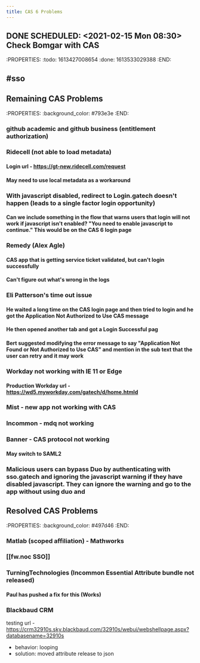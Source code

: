 ```yaml
---
title: CAS 6 Problems
---
```


## DONE SCHEDULED: <2021-02-15 Mon 08:30> Check Bomgar with CAS
:PROPERTIES:
:todo: 1613427008654
:done: 1613533029388
:END:
## #sso
## Remaining CAS Problems
:PROPERTIES:
:background_color: #793e3e
:END:
### github academic and github business (entitlement authorization)
### Ridecell (not able to load metadata)
#### Login url - https://gt-new.ridecell.com/request
#### May need to use local metadata as a workaround
### With javascript disabled, redirect to Login.gatech doesn't happen (leads to a single factor login opportunity)
#### Can we include something in the flow that warns users that login will not work if javascript isn't enabled? "You need to enable javascript to continue."  This would be on the CAS 6 login page
### Remedy (Alex Agle)
#### CAS app that is getting service ticket validated, but can't login successfully
#### Can't figure out what's wrong in the logs
### Eli Patterson's time out issue
#### He waited a long time on the CAS login page and then tried to login and he got the Application Not Authorized to Use CAS message
#### He then opened another tab and got a Login Successful pag
#### Bert suggested modifying the error message to say "Application Not Found or Not Authorized to Use CAS" and mention in the sub text that the user can retry and it may work
### Workday not working with IE 11 or Edge
#### Production Workday url - https://wd5.myworkday.com/gatech/d/home.htmld
### Mist - new app not working with CAS
### Incommon - mdq not working
### Banner - CAS protocol not working
#### May switch to SAML2
### Malicious users can bypass Duo by authenticating with sso.gatech and ignoring the javascript warning if they have disabled javascript.  They can ignore the warning and go to the app without using duo and
## Resolved CAS Problems
:PROPERTIES:
:background_color: #497d46
:END:
### Matlab (scoped affiliation) - Mathworks
### [[fw.noc SSO]]
### TurningTechnologies (Incommon Essential Attribute bundle not released)
#### Paul has pushed a fix for this (Works)
### Blackbaud CRM
testing url - 
https://crm32910s.sky.blackbaud.com/32910s/webui/webshellpage.aspx?databasename=32910s
- behavior: looping
- solution: moved attribute release to json
